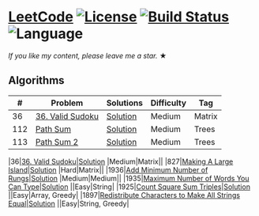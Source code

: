 # [LeetCode](https://leetcode.com/problemset/algorithms/) [![License](https://img.shields.io/badge/license-Apache_2.0-blue.svg)](LICENSE.md) [![Build Status](https://travis-ci.org/fishercoder1534/Leetcode.svg?branch=master)](https://travis-ci.org/fishercoder1534/Leetcode) ![Language](https://img.shields.io/badge/language-Java%20%2F%20MySQL%20%2F%20Bash-blue.svg) 

_If you like my content, please leave me a star._ &#9733;


## Algorithms

|  #  |      Problem     |   Solutions   | Difficulty  | Tag             
|-----|------------------|---------------|-------------|------------
|36|[36. Valid Sudoku](https://leetcode.com/problems/valid-sudoku/)|[Solution](https://github.com/vyash5075/Leetcode-problems/blob/master/36.java) |Medium|Matrix||
|112|[Path Sum](https://github.com/vyash5075/Leetcode-problems/blob/master/112.java)|[Solution](https://github.com/vyash5075/Leetcode-problems/blob/master/112.java) |Medium|Trees||
|113|[Path Sum 2](https://github.com/vyash5075/Leetcode-problems/blob/master/113.java)|[Solution](https://github.com/vyash5075/Leetcode-problems/blob/master/113.java) |Medium|Trees||

|36|[36. Valid Sudoku](https://leetcode.com/problems/valid-sudoku/)|[Solution](https://github.com/vyash5075/Leetcode-problems/blob/master/36.java) |Medium|Matrix||
|827|[Making A Large Island](https://leetcode.com/problems/making-a-large-island/)|[Solution](https://github.com/vyash5075/Leetcode-problems/blob/master/827.java) |Hard|Matrix||
|1936|[Add Minimum Number of Rungs](https://leetcode.com/problems/add-minimum-number-of-rungs/)|[Solution](../master/src/main/java/com/fishercoder/solutions/_1936.java) |Medium|Medium||
|1935|[Maximum Number of Words You Can Type](https://leetcode.com/problems/maximum-number-of-words-you-can-type/)|[Solution](../master/src/main/java/com/fishercoder/solutions/_1935.java) ||Easy|String|
|1925|[Count Square Sum Triples](https://leetcode.com/problems/count-square-sum-triples/)|[Solution](../master/src/main/java/com/fishercoder/solutions/_1925.java) ||Easy|Array, Greedy|
|1897|[Redistribute Characters to Make All Strings Equal](https://leetcode.com/problems/redistribute-characters-to-make-all-strings-equal/)|[Solution](../master/src/main/java/com/fishercoder/solutions/_1897.java) ||Easy|String, Greedy|
